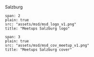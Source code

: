 
Salzburg

```image
span: 2
plain: true
src: "assets/msd/msd_logo_v1.png"
title: "Meetups Salzburg logo"
```


```image
span: 3
plain: true
src: "assets/msd/msd_cov_meetup_v1.png"
title: "Meetups Salzburg cover"
```